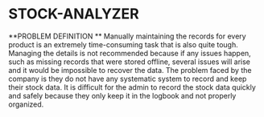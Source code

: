 # STOCK-ANALYZER

**PROBLEM DEFINITION **
Manually maintaining the records for every product is an extremely time-consuming task that 
is also quite tough. Managing the details is not recommended because if any issues happen, 
such as missing records that were stored offline, several issues will arise and it would be 
impossible to recover the data. 
The problem faced by the company is they do not have any systematic system to record and 
keep their stock data. It is difficult for the admin to record the stock data quickly and safely 
because they only keep it in the logbook and not properly organized.
